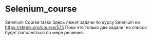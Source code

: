 # Selenium_course
Selenium Course tasks
Здесь лежат задачи по курсу Selenium на https://stepik.org/course/575
Пока что только две задачи, но список будет пополняться по мере решения.
